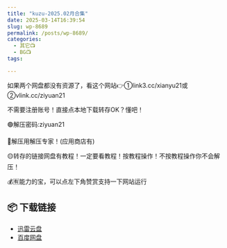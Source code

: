 ```yaml
---
title: "kuzu-2025.02月合集"
date: 2025-03-14T16:39:54
slug: wp-8689
permalink: /posts/wp-8689/
categories:
  - 其它📺
  - BG📺
tags:

---
```


如果两个网盘都没有资源了，看这个网站👉①link3.cc/xianyu21或②vlink.cc/ziyuan21

不需要注册账号！直接点本地下载转存OK？懂吧！

🟢解压密码:ziyuan21

🔵解压用解压专家！(应用商店有)

🟡转存的链接网盘有教程！一定要看教程！按教程操作！不按教程操作你不会解压！

💰🈶能力的宝，可以点左下角赞赏支持一下网站运行

## 📦 下载链接
- [迅雷云盘](https://blziyuan21.com/pay-download/8689?key=7d5f9e2627&down_id=0)
- [百度网盘](https://blziyuan21.com/pay-download/8689?key=7d5f9e2627&down_id=1)

